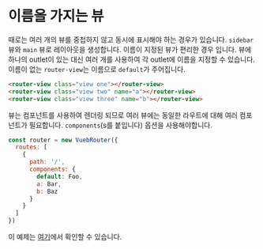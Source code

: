 # 이름을 가지는 뷰

때로는 여러 개의 뷰를 중첩하지 않고 동시에 표시해야 하는 경우가 있습니다. `sidebar` 뷰와 `main` 뷰로 레이아웃을 생성합니다. 이름이 지정된 뷰가 편리한 경우 입니다. 뷰에 하나의 outlet이 있는 대신 여러 개를 사용하여 각 outlet에 이름을 지정할 수 있습니다. 이름이 없는 `router-view`는 이름으로 `default`가 주어집니다.

``` html
<router-view class="view one"></router-view>
<router-view class="view two" name="a"></router-view>
<router-view class="view three" name="b"></router-view>
```

뷰는 컴포넌트를 사용하여 렌더링 되므로 여러 뷰에는 동일한 라우트에 대해 여러 컴포넌트가 필요합니다. `components`(s를 붙입니다) 옵션을 사용해야합니다.

``` js
const router = new VuebRouter({
  routes: [
    {
      path: '/',
      components: {
        default: Foo,
        a: Bar,
        b: Baz
      }
    }
  ]
})
```

이 예제는 [여기](https://jsfiddle.net/posva/6du90epg/)에서 확인할 수 있습니다.

